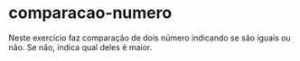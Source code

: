 # comparacao-numero
Neste exercício faz comparação de dois número indicando se são iguais ou não. Se não, indica qual deles é maior.
